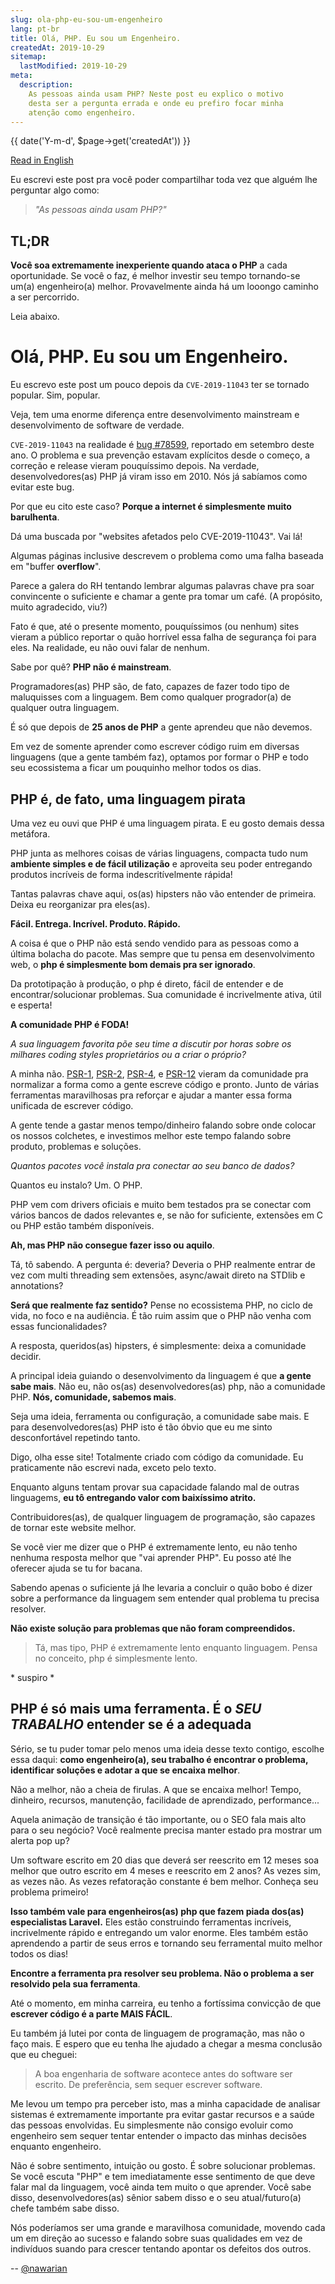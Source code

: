 ```yaml
---
slug: ola-php-eu-sou-um-engenheiro
lang: pt-br
title: Olá, PHP. Eu sou um Engenheiro.
createdAt: 2019-10-29
sitemap:
  lastModified: 2019-10-29
meta:
  description:
    As pessoas ainda usam PHP? Neste post eu explico o motivo
    desta ser a pergunta errada e onde eu prefiro focar minha
    atenção como engenheiro.
---
```


<time datetime="{{ date('Y-m-d', $page->get('createdAt')) }}" style="display: block" class="align-right">
  {{ date('Y-m-d', $page->get('createdAt')) }}
</time>

[Read in English](/en/issue/hello-php-i-am-an-engineer)

Eu escrevi este post pra você poder compartilhar toda vez que
alguém lhe perguntar algo como:

> _"As pessoas ainda usam PHP?"_

## TL;DR

**Você soa extremamente inexperiente quando ataca o PHP** a cada
oportunidade. Se você o faz, é melhor investir seu tempo tornando-se
um(a) engenheiro(a) melhor. Provavelmente ainda há um looongo caminho
a ser percorrido.

Leia abaixo.

# Olá, PHP. Eu sou um Engenheiro.

Eu escrevo este post um pouco depois da `CVE-2019-11043` ter se
tornado popular. Sim, popular.

Veja, tem uma enorme diferença entre desenvolvimento mainstream e
desenvolvimento de software de verdade.

`CVE-2019-11043` na realidade é [bug #78599](https://bugs.php.net/bug.php?id=78599),
reportado em setembro deste ano. O problema e sua prevenção estavam
explícitos desde o começo, a correção e release vieram pouquíssimo
depois. Na verdade, desenvolvedores(as) PHP já viram isso em 2010.
Nós já sabíamos como evitar este bug.

Por que eu cito este caso? **Porque a internet é simplesmente muito
barulhenta**.

Dá uma buscada por "websites afetados pelo CVE-2019-11043". Vai lá!

Algumas páginas inclusive descrevem o problema como uma falha
baseada em "buffer **overflow**".

Parece a galera do RH tentando lembrar algumas palavras chave pra
soar convincente o suficiente e chamar a gente pra tomar um café.
(A propósito, muito agradecido, viu?)

Fato é que, até o presente momento, pouquíssimos (ou nenhum) sites
vieram a público reportar o quão horrível essa falha de segurança
foi para eles. Na realidade, eu não ouvi falar de nenhum.

Sabe por quê? **PHP não é mainstream**.

Programadores(as) PHP são, de fato, capazes de fazer todo tipo de
maluquisses com a linguagem. Bem como qualquer progrador(a) de
qualquer outra linguagem.

É só que depois de **25 anos de PHP** a gente aprendeu que não
devemos.

Em vez de somente aprender como escrever código ruim em diversas
linguagens (que a gente também faz), optamos por formar o PHP e
todo seu ecossistema a ficar um pouquinho melhor todos os dias.  

## PHP é, de fato, uma linguagem pirata

Uma vez eu ouvi que PHP é uma linguagem pirata. E eu gosto demais
dessa metáfora.

PHP junta as melhores coisas de várias linguagens, compacta tudo
num **ambiente simples e de fácil utilização** e aproveita seu
poder entregando produtos incríveis de forma indescritívelmente
rápida!

Tantas palavras chave aqui, os(as) hipsters não vão entender de
primeira. Deixa eu reorganizar pra eles(as).

**Fácil. Entrega. Incrível. Produto. Rápido.**

A coisa é que o PHP não está sendo vendido para as pessoas como
a última bolacha do pacote. Mas sempre que tu pensa em
desenvolvimento web, o **php é simplesmente bom demais pra ser
ignorado**.

Da prototipação à produção, o php é direto, fácil de entender e
de encontrar/solucionar problemas. Sua comunidade é incrivelmente
ativa, útil e esperta!

**A comunidade PHP é FODA!**

_A sua linguagem favorita põe seu time a discutir por horas sobre
os milhares coding styles proprietários ou a criar o próprio?_

A minha não. [PSR-1](https://www.php-fig.org/psr/psr-1/),
[PSR-2](https://www.php-fig.org/psr/psr-2/),
[PSR-4](https://www.php-fig.org/psr/psr-4/),
e [PSR-12](https://www.php-fig.org/psr/psr-12/) vieram da
comunidade pra normalizar a forma como a gente escreve código
e pronto. Junto de várias ferramentas maravilhosas pra reforçar
e ajudar a manter essa forma unificada de escrever código.

A gente tende a gastar menos tempo/dinheiro falando sobre onde
colocar os nossos colchetes, e investimos melhor este tempo falando
sobre produto, problemas e soluções.

_Quantos pacotes você instala pra conectar ao seu banco de dados?_

Quantos eu instalo? Um. O PHP.

PHP vem com drivers oficiais e muito bem testados pra se conectar
com vários bancos de dados relevantes e, se não for suficiente,
extensões em C ou PHP estão também disponíveis.

**Ah, mas PHP não consegue fazer isso ou aquilo**.

Tá, tô sabendo. A pergunta é: deveria? Deveria o PHP realmente
entrar de vez com multi threading sem extensões, async/await
direto na STDlib e annotations?

**Será que realmente faz sentido?** Pense no ecossistema PHP,
no ciclo de vida, no foco e na audiência. É tão ruim assim que
o PHP não venha com essas funcionalidades?

A resposta, queridos(as) hipsters, é simplesmente: deixa a
comunidade decidir.

A principal ideia guiando o desenvolvimento da linguagem é que
**a gente sabe mais**. Não eu, não os(as) desenvolvedores(as) php,
não a comunidade PHP. **Nós, comunidade, sabemos mais**.

Seja uma ideia, ferramenta ou configuração, a comunidade sabe mais.
E para desenvolvedores(as) PHP isto é tão óbvio que eu me sinto
desconfortável repetindo tanto. 

Digo, olha esse site! Totalmente criado com código da comunidade.
Eu praticamente não escrevi nada, exceto pelo texto.

Enquanto alguns tentam provar sua capacidade falando mal de
outras linguagems, **eu tô entregando valor com baixíssimo
atrito.**

Contribuidores(as), de qualquer linguagem de programação, são
capazes de tornar este website melhor.

Se você vier me dizer que o PHP é extremamente lento, eu não tenho
nenhuma resposta melhor que "vai aprender PHP". Eu posso até lhe
oferecer ajuda se tu for bacana.

Sabendo apenas o suficiente já lhe levaria a concluir o quão bobo
é dizer sobre a performance da linguagem sem entender qual problema
tu precisa resolver.

**Não existe solução para problemas que não foram compreendidos.**

> Tá, mas tipo, PHP é extremamente lento enquanto linguagem.
> Pensa no conceito, php é simplesmente lento.

\* suspiro *

## PHP é só mais uma ferramenta. É o _SEU TRABALHO_ entender se é a adequada

Sério, se tu puder tomar pelo menos uma ideia desse texto contigo,
escolhe essa daqui: **como engenheiro(a), seu trabalho é encontrar
o problema, identificar soluções e adotar a que se encaixa melhor**.

Não a melhor, não a cheia de firulas. A que se encaixa melhor!
Tempo, dinheiro, recursos, manutenção, facilidade de aprendizado,
performance...

Aquela animação de transição é tão importante, ou o SEO fala mais
alto para o seu negócio? Você realmente precisa manter estado pra
mostrar um alerta pop up?

Um software escrito em 20 dias que deverá ser reescrito em 12 meses
soa melhor que outro escrito em 4 meses e reescrito em 2 anos?
As vezes sim, as vezes não. As vezes refatoração constante é bem
melhor. Conheça seu problema primeiro!

**Isso também vale para engenheiros(as) php que fazem piada dos(as)
especialistas Laravel.** Eles estão construindo ferramentas incríveis,
incrivelmente rápido e entregando um valor enorme. Eles também estão
aprendendo a partir de seus erros e tornando seu ferramental muito
melhor todos os dias!

**Encontre a ferramenta pra resolver seu problema. Não o problema a
ser resolvido pela sua ferramenta**.

Até o momento, em minha carreira, eu tenho a fortíssima convicção de
que **escrever código é a parte MAIS FÁCIL**.

Eu também já lutei por conta de linguagem de programação, mas não o
faço mais. E espero que eu tenha lhe ajudado a chegar a mesma
conclusão que eu cheguei:

> A boa engenharia de software acontece antes do software ser escrito.
> De preferência, sem sequer escrever software.

Me levou um tempo pra perceber isto, mas a minha capacidade de analisar
sistemas é extremamente importante pra evitar gastar recursos e a
saúde das pessoas envolvidas. Eu simplesmente não consigo evoluir como
engenheiro sem sequer tentar entender o impacto das minhas decisões
enquanto engenheiro.

Não é sobre sentimento, intuição ou gosto. É sobre solucionar problemas.
Se você escuta "PHP" e tem imediatamente esse sentimento de que deve
falar mal da linguagem, você ainda tem muito o que aprender.
Você sabe disso, desenvolvedores(as) sênior sabem disso e o seu
atual/futuro(a) chefe também sabe disso.

Nós poderíamos ser uma grande e maravilhosa comunidade, movendo cada
um em direção ao sucesso e falando sobre suas qualidades em vez de
indivíduos suando para crescer tentando apontar os defeitos dos
outros.

<div class="align-right">
  --
  <a href="https://twitter.com/nawarian">
    @nawarian
  </a>
</div>
